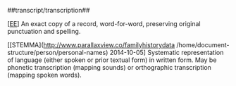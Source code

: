 ##transcript/transcription##

\[[EE](SOURCES.md#EE)\]  An exact copy of a record, word-for-word, preserving original punctuation and spelling.

\[[STEMMA](http://www.parallaxview.co/familyhistorydata /home/document-structure/person/personal-names) 2014-10-05\] Systematic representation of language (either spoken or prior textual form) in written form. May be phonetic transcription (mapping sounds) or orthographic transcription (mapping spoken words).

